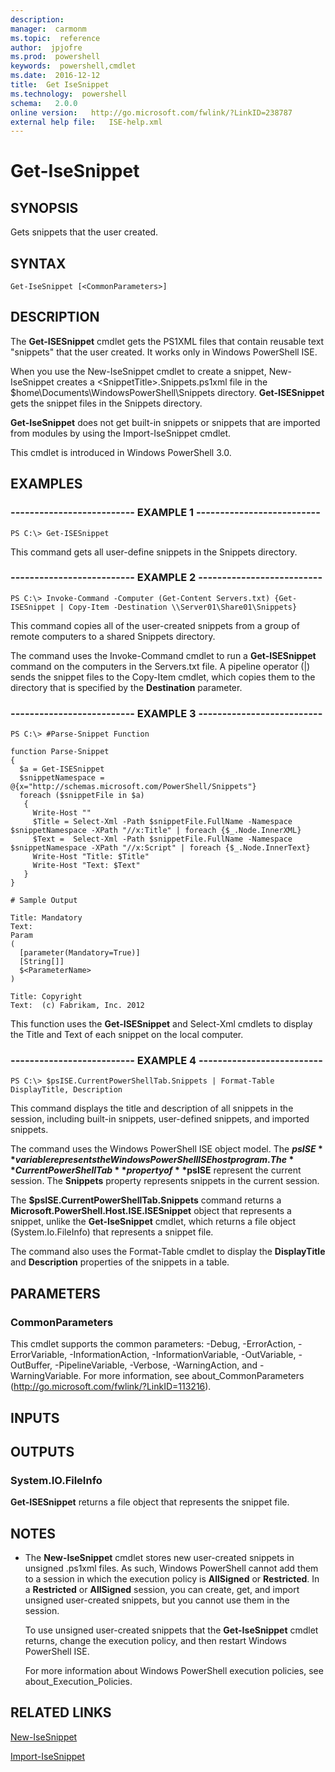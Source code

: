 ```yaml
---
description:  
manager:  carmonm
ms.topic:  reference
author:  jpjofre
ms.prod:  powershell
keywords:  powershell,cmdlet
ms.date:  2016-12-12
title:  Get IseSnippet
ms.technology:  powershell
schema:   2.0.0
online version:   http://go.microsoft.com/fwlink/?LinkID=238787
external help file:   ISE-help.xml
---
```



# Get-IseSnippet
## SYNOPSIS
Gets snippets that the user created.
## SYNTAX

```
Get-IseSnippet [<CommonParameters>]
```

## DESCRIPTION
The **Get-ISESnippet** cmdlet gets the PS1XML files that contain reusable text "snippets" that the user created.
It works only in Windows PowerShell ISE.

When you use the New-IseSnippet cmdlet to create a snippet, New-IseSnippet creates a \<SnippetTitle\>.Snippets.ps1xml file in the $home\Documents\WindowsPowerShell\Snippets directory.
**Get-ISESnippet** gets the snippet files in the Snippets directory.

**Get-IseSnippet** does not get built-in snippets or snippets that are imported from modules by using the Import-IseSnippet cmdlet.

This cmdlet is introduced in Windows PowerShell 3.0.
## EXAMPLES

### -------------------------- EXAMPLE 1 --------------------------
```
PS C:\> Get-ISESnippet
```

This command gets all user-define snippets in the Snippets directory.
### -------------------------- EXAMPLE 2 --------------------------
```
PS C:\> Invoke-Command -Computer (Get-Content Servers.txt) {Get-ISESnippet | Copy-Item -Destination \\Server01\Share01\Snippets}
```

This command copies all of the user-created snippets from a group of remote computers to a shared Snippets directory.

The command uses the Invoke-Command cmdlet to run a **Get-ISESnippet** command on the computers in the Servers.txt file.
A pipeline operator (|) sends the snippet files to the Copy-Item cmdlet, which copies them to the directory that is specified by the **Destination** parameter.
### -------------------------- EXAMPLE 3 --------------------------
```
PS C:\> #Parse-Snippet Function

function Parse-Snippet
{
  $a = Get-ISESnippet
  $snippetNamespace = @{x="http://schemas.microsoft.com/PowerShell/Snippets"}
  foreach ($snippetFile in $a)
   {
     Write-Host ""
     $Title = Select-Xml -Path $snippetFile.FullName -Namespace $snippetNamespace -XPath "//x:Title" | foreach {$_.Node.InnerXML}
     $Text =  Select-Xml -Path $snippetFile.FullName -Namespace $snippetNamespace -XPath "//x:Script" | foreach {$_.Node.InnerText}
     Write-Host "Title: $Title"
     Write-Host "Text: $Text"
   }
}

# Sample Output

Title: Mandatory
Text:
Param
(
  [parameter(Mandatory=True)]
  [String[]]
  $<ParameterName>
)

Title: Copyright
Text:  (c) Fabrikam, Inc. 2012
```

This function uses the **Get-ISESnippet** and Select-Xml cmdlets to display the Title and Text of each snippet on the local computer.
### -------------------------- EXAMPLE 4 --------------------------
```
PS C:\> $psISE.CurrentPowerShellTab.Snippets | Format-Table DisplayTitle, Description
```

This command displays the title and description of all snippets in the session, including built-in snippets, user-defined snippets, and imported snippets.

The command uses the Windows PowerShell ISE object model.
The **$psISE** variable represents the Windows PowerShell ISE host program.
The **CurrentPowerShellTab** property of **$psISE** represent the current session.
The **Snippets** property represents snippets in the current session.

The **$psISE.CurrentPowerShellTab.Snippets** command returns a  **Microsoft.PowerShell.Host.ISE.ISESnippet** object that represents a snippet, unlike the **Get-IseSnippet** cmdlet, which returns a file object (System.Io.FileInfo) that represents a snippet file.

The command also uses the Format-Table cmdlet to display the **DisplayTitle** and **Description** properties of the snippets in a table.
## PARAMETERS

### CommonParameters
This cmdlet supports the common parameters: -Debug, -ErrorAction, -ErrorVariable, -InformationAction, -InformationVariable, -OutVariable, -OutBuffer, -PipelineVariable, -Verbose, -WarningAction, and -WarningVariable. For more information, see about_CommonParameters (http://go.microsoft.com/fwlink/?LinkID=113216).
## INPUTS

## OUTPUTS

### System.IO.FileInfo
**Get-ISESnippet** returns a file object that represents the snippet file.
## NOTES
* The **New-IseSnippet** cmdlet stores new user-created snippets in unsigned .ps1xml files. As such, Windows PowerShell cannot add them to a session in which the execution policy is **AllSigned** or **Restricted**. In a **Restricted** or **AllSigned** session, you can create, get, and import unsigned user-created snippets, but you cannot use them in the session.

  To use unsigned user-created snippets that the **Get-IseSnippet** cmdlet returns, change the execution policy, and then restart Windows PowerShell ISE.

  For more information about Windows PowerShell execution policies, see about_Execution_Policies.
## RELATED LINKS

[New-IseSnippet](New-IseSnippet.md)

[Import-IseSnippet](Import-IseSnippet.md)

